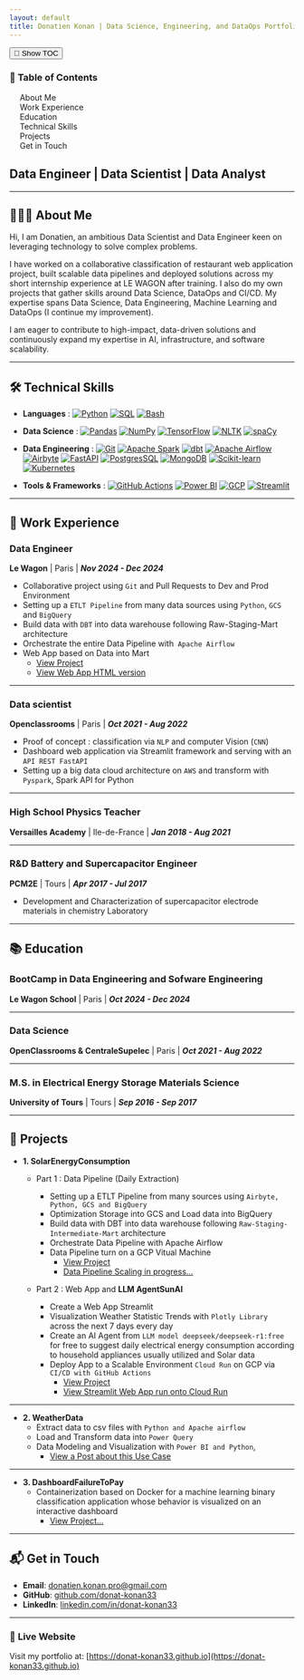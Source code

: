 ```yaml
---
layout: default
title: Donatien Konan | Data Science, Engineering, and DataOps Portfolio
---
```


<!-- Toggle Button -->
<button id="toc-toggle" class="toc-toggle-btn">📑 Show TOC</button>

<!-- TOC Container -->
<div class="toc-container hidden" id="toc">
    <div class="toc">
        <h3>📑 Table of Contents</h3>
        <ul>
            <li><a href="#about">About Me</a></li>
            <li><a href="#work-experience">Work Experience</a></li>
            <li><a href="#education">Education</a></li>
            <li><a href="#technical-skills">Technical Skills</a></li>
            <li><a href="#projects">Projects</a></li>
            <li><a href="#contact">Get in Touch</a></li>
        </ul>
    </div>
</div>

## **Data Engineer | Data Scientist | Data Analyst**
---

## <a id="about"></a> 👨🏻‍💻 **About Me**

<!--[Profile Picture](assets/img/profile.jpg)>  <!-- Replace with your profile image -->

Hi, I am Donatien, an ambitious Data Scientist and Data Engineer keen on leveraging technology to solve complex problems.

I have worked on a collaborative classification of restaurant web application project, built scalable data pipelines and deployed solutions across my short internship experience at LE WAGON after training. I also do my own projects that gather skills around Data Science, DataOps and CI/CD. My expertise spans Data Science, Data Engineering, Machine Learning and DataOps (I continue my improvement).

I am eager to contribute to high-impact, data-driven solutions and continuously expand my expertise in AI, infrastructure, and software scalability.

---


## <a id="technical-skills"></a> 🛠️  **Technical Skills**

- **Languages** :
[![Python](https://img.shields.io/badge/-Python-3776AB?style=flat&logo=python)](https://www.python.org/)
[![SQL](https://img.shields.io/badge/-SQL-003B57?style=flat&logo=postgresql)](https://www.postgresql.org/)
[![Bash](https://img.shields.io/badge/Bash-4EAA25?style=flat&logo=gnu-bash&logoColor=white)](https://www.gnu.org/software/bash/)


- **Data Science** :
[![Pandas](https://img.shields.io/badge/-Pandas-150458?style=flat&logo=pandas)](https://pandas.pydata.org/)
[![NumPy](https://img.shields.io/badge/NumPy-013243?style=flat&logo=numpy&logoColor=white)](https://numpy.org/)
[![TensorFlow](https://img.shields.io/badge/TensorFlow-FF6F00?style=flat&logo=tensorflow&logoColor=white)](https://www.tensorflow.org/)
[![NLTK](https://img.shields.io/badge/NLTK-026DA1?style=flat&logo=python&logoColor=white)](https://www.nltk.org/)
[![spaCy](https://img.shields.io/badge/spaCy-09A3D5?style=flat&logo=python&logoColor=white)](https://spacy.io/)

- **Data Engineering** :
[![Git](https://img.shields.io/badge/-Git-F05032?style=flat&logo=git)](https://git-scm.com/)
[![Apache Spark](https://img.shields.io/badge/-Apache%20Spark-E25A1C?style=flat&logo=apache-spark)](https://spark.apache.org/)
[![dbt](https://img.shields.io/badge/-dbt-FF4F00?style=flat&logo=dbt)](https://www.getdbt.com/)
[![Apache Airflow](https://img.shields.io/badge/-Apache%20Airflow-017E7D?style=flat&logo=apache-airflow)](https://airflow.apache.org/)
[![Airbyte](https://img.shields.io/badge/-Airbyte-00B4A1?style=flat&logo=airbyte)](https://airbyte.com/)
[![FastAPI](https://img.shields.io/badge/-FastAPI-009688?style=flat&logo=fastapi&logoColor=white)](https://fastapi.tiangolo.com/)
[![PostgresSQL](https://img.shields.io/badge/-PostgreSQL-4479A1?style=flat&logo)](https://www.postgresql.org/)
[![MongoDB](https://img.shields.io/badge/-MongoDB-47A248?style=flat&logo=mongodb)](https://www.mongodb.com/)
[![Scikit-learn](https://img.shields.io/badge/-Scikit_learn-F7931E?style=flat&logo=scikit-learn)](https://scikit-learn.org/stable/)
[![Kubernetes](https://img.shields.io/badge/-Kubernetes-326CE5?style=flat&logo=kubernetes&logoColor=white)](https://kubernetes.io/)


- **Tools & Frameworks** :
[![GitHub Actions](https://img.shields.io/badge/GitHub%20Actions-2088FF?style=flat&logo=github-actions&logoColor=white)](https://github.com/features/actions)
[![Power BI](https://img.shields.io/badge/Power%20BI-F2C811?style=flat&logo=power-bi&logoColor=black)](https://powerbi.microsoft.com/)
[![GCP](https://img.shields.io/badge/Google%20Cloud-4285F4?style=flat&logo=google-cloud&logoColor=white)](https://cloud.google.com/)
[![Streamlit](https://img.shields.io/badge/-Streamlit-FF4B4B?style=flat&logo=streamlit&logoColor=white)](https://streamlit.io/)

---

## <a id="work-experience"></a>💼 **Work Experience**
### **Data Engineer**
**Le Wagon** | Paris | **_Nov 2024 - Dec 2024_**
<!--[Le Wagon Picture](assets/img/lewagon.jpeg)> <!-- Replace with your lewagon image -->
- Collaborative project using `Git` and Pull Requests to Dev and Prod Environment
- Setting up a `ETLT Pipeline` from many data sources using `Python`, `GCS` and `BigQuery`
- Build data with `DBT` into data warehouse following Raw-Staging-Mart architecture
- Orchestrate the entire Data Pipeline with` Apache Airflow`
- Web App based on Data into Mart
    - [View Project](https://github.com/SurEtBon)
    - [View Web App HTML version](https://suretbon.fr/)

---

### **Data scientist**
**Openclassrooms** | Paris | **_Oct 2021 - Aug 2022_**
<!--[Openclassroom Logo](assets/img/openclassrooms.png)>  <!-- Replace with your openclassroom image -->
- Proof of concept : classification via `NLP` and computer Vision (`CNN`)
- Dashboard web application via Streamlit framework and serving with an `API REST FastAPI`
- Setting up a big data cloud architecture on `AWS` and transform with `Pyspark`, Spark API for Python

---

### **High School Physics Teacher**
**Versailles Academy** | Ile-de-France | **_Jan 2018 - Aug 2021_**
<!--[academie_de_versailles Logo](assets/img/academie_de_versailles.png)> <!-- Replace with your academie_de_versailles image -->

---

### **R&D Battery and Supercapacitor Engineer**
**PCM2E** | Tours | **_Apr 2017 - Jul 2017_**
<!--[PCM2E Logo](assets/img/PCM2E.png)-->
- Development and Characterization of supercapacitor electrode materials in chemistry Laboratory

---

## <a id="education"></a>📚 **Education**
### **BootCamp in Data Engineering and Sofware Engineering**
**Le Wagon School** | Paris | **_Oct 2024 - Dec 2024_**
<!--[Le Wagon Logo](assets/img/univ-tours.svg)-->

---

### **Data Science**
**OpenClassrooms & CentraleSupelec** | Paris | **_Oct 2021 - Aug 2022_**
<!--[Openclassrooms & CentraleSupelec Logo](assets/img/centralesupelec.svg)-->

---

### **M.S. in Electrical Energy Storage Materials Science**
**University of Tours** | Tours | **_Sep 2016 - Sep 2017_**
<!--[University of Tours Logo](assets/img/univ-tours.svg)-->

---

## <a id="projects"></a>🚀 **Projects**

- **1. SolarEnergyConsumption**
    - Part 1 : Data Pipeline (Daily Extraction)
      - Setting up a ETLT Pipeline from many sources using `Airbyte, Python, GCS and BigQuery`
      - Optimization Storage into GCS and Load data into BigQuery
      - Build data with DBT into data warehouse following `Raw-Staging-Intermediate-Mart` architecture
      - Orchestrate Data Pipeline with Apache Airflow
      - Data Pipeline turn on a GCP Vitual Machine
        - [View Project](https://github.com/donat-konan33/airbyte_deployment)
        - [Data Pipeline Scaling in progress...](https://github.com/donat-konan33/MetropolitanFranceWeather)

    - Part 2 : Web App and **LLM AgentSunAI**
      - Create a Web App Streamlit
      - Visualization Weather Statistic Trends with `Plotly Library` across the next 7 days every day
      - Create an AI Agent from `LLM model deepseek/deepseek-r1:free` for free to suggest daily electrical energy consumption according to household appliances usually utilized and Solar data
      - Deploy App to a Scalable Environment ``Cloud Run`` on GCP via ``CI/CD with GitHub Actions``
        - [View Project](https://github.com/donat-konan33/weatherteam_streamlit_dashboard)
        - [View Streamlit Web App run onto Cloud Run](https://weather-photovoltaic-app-775528963714.europe-west1.run.app/ "Unavailability | This Project is currently being migrated from GCP to Local infrastructure MINIO/Apache IceBerg/DBT/Spark/Docker")

---

- **2. WeatherData**
  - Extract data to csv files with `Python and Apache airflow`
  - Load and Transform data into ``Power Query``
  - Data Modeling and Visualization with `Power BI and Python`,
    - [View a Post about this Use Case](https://onokana8.github.io/SolarPanelsNasa/2024/05/30/Analyzing-extracted-Data-handling-with-Power-BI-and-Python.html)

---

- **3. DashboardFailureToPay**
  - Containerization based on Docker for a machine learning binary classification application whose behavior is visualized on an interactive dashboard
    - [View Project...](https://github.com/ONOKANA8/DashboardFailureToPay/tree/docker-app-branch)

---

## <a id="contact"></a>📬 **Get in Touch**

- **Email**: [donatien.konan.pro@gmail.com](mailto:donatien.konan.pro@gmail.com)
- **GitHub**: [github.com/donat-konan33](https://github.com/donat-konan33)
- **LinkedIn**: [linkedin.com/in/donat-konan33](https://linkedin.com/in/donat-konan33)

---

### 🔗 **Live Website**

Visit my portfolio at: [https://donat-konan33.github.io](https://donat-konan33.github.io)
